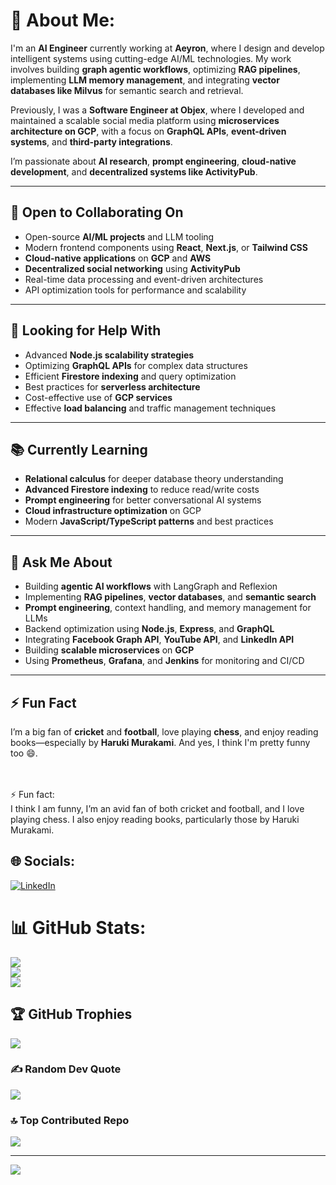 # 💫 About Me:
I'm an **AI Engineer** currently working at **Aeyron**, where I design and develop intelligent systems using cutting-edge AI/ML technologies. My work involves building **graph agentic workflows**, optimizing **RAG pipelines**, implementing **LLM memory management**, and integrating **vector databases like Milvus** for semantic search and retrieval.

Previously, I was a **Software Engineer at Objex**, where I developed and maintained a scalable social media platform using **microservices architecture on GCP**, with a focus on **GraphQL APIs**, **event-driven systems**, and **third-party integrations**.

I’m passionate about **AI research**, **prompt engineering**, **cloud-native development**, and **decentralized systems like ActivityPub**.

---

## 🤝 Open to Collaborating On

- Open-source **AI/ML projects** and LLM tooling  
- Modern frontend components using **React**, **Next.js**, or **Tailwind CSS**  
- **Cloud-native applications** on **GCP** and **AWS**  
- **Decentralized social networking** using **ActivityPub**  
- Real-time data processing and event-driven architectures  
- API optimization tools for performance and scalability  

---

## 🙋 Looking for Help With

- Advanced **Node.js scalability strategies**  
- Optimizing **GraphQL APIs** for complex data structures  
- Efficient **Firestore indexing** and query optimization  
- Best practices for **serverless architecture**  
- Cost-effective use of **GCP services**  
- Effective **load balancing** and traffic management techniques  

---

## 📚 Currently Learning

- **Relational calculus** for deeper database theory understanding  
- **Advanced Firestore indexing** to reduce read/write costs  
- **Prompt engineering** for better conversational AI systems  
- **Cloud infrastructure optimization** on GCP  
- Modern **JavaScript/TypeScript patterns** and best practices  

---

## 💬 Ask Me About

- Building **agentic AI workflows** with LangGraph and Reflexion  
- Implementing **RAG pipelines**, **vector databases**, and **semantic search**  
- **Prompt engineering**, context handling, and memory management for LLMs  
- Backend optimization using **Node.js**, **Express**, and **GraphQL**  
- Integrating **Facebook Graph API**, **YouTube API**, and **LinkedIn API**  
- Building **scalable microservices** on **GCP**  
- Using **Prometheus**, **Grafana**, and **Jenkins** for monitoring and CI/CD  

---

## ⚡ Fun Fact

I’m a big fan of **cricket** and **football**, love playing **chess**, and enjoy reading books—especially by **Haruki Murakami**. And yes, I think I'm pretty funny too 😄.

<br><br>⚡ Fun fact:<br>I think I am funny, I’m an avid fan of both cricket and football, and I love playing chess. I also enjoy reading books, particularly those by Haruki Murakami.


## 🌐 Socials:
[![LinkedIn](https://img.shields.io/badge/LinkedIn-%230077B5.svg?logo=linkedin&logoColor=white)](https://linkedin.com/in/https://www.linkedin.com/in/waleed-shoaib-096415213/) 

# 📊 GitHub Stats:
![](https://github-readme-stats.vercel.app/api?username=waleedshoaib2&theme=dark&hide_border=false&include_all_commits=false&count_private=false)<br/>
![](https://github-readme-streak-stats.herokuapp.com/?user=waleedshoaib2&theme=dark&hide_border=false)<br/>
![](https://github-readme-stats.vercel.app/api/top-langs/?username=waleedshoaib2&theme=dark&hide_border=false&include_all_commits=false&count_private=false&layout=compact)

## 🏆 GitHub Trophies
![](https://github-profile-trophy.vercel.app/?username=waleedshoaib2&theme=neon&no-frame=true&no-bg=false&margin-w=4)

### ✍️ Random Dev Quote
![](https://quotes-github-readme.vercel.app/api?type=horizontal&theme=dark)

### 🔝 Top Contributed Repo
![](https://github-contributor-stats.vercel.app/api?username=waleedshoaib2&limit=5&theme=dark&combine_all_yearly_contributions=true)

---
[![](https://visitcount.itsvg.in/api?id=waleedshoaib2&icon=6&color=13)](https://visitcount.itsvg.in)

<!-- Proudly created with GPRM ( https://gprm.itsvg.in ) -->
